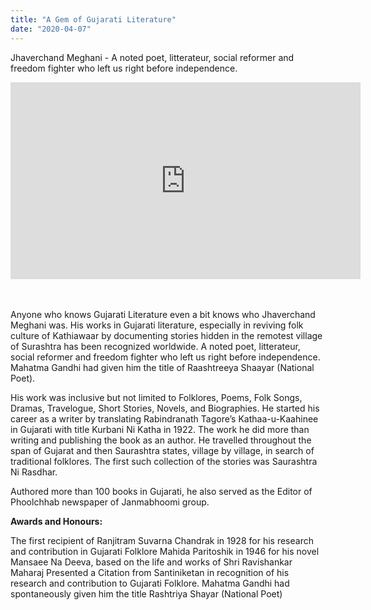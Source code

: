 ```yaml
---
title: "A Gem of Gujarati Literature"
date: "2020-04-07"
---
```


Jhaverchand Meghani - A noted poet, litterateur, social reformer and freedom fighter who left us right before independence.

<div class="video-container"><iframe width="560" height="315" src="https://www.youtube.com/embed/FVuhQ-UN-8A" frameborder="0" allow="accelerometer; autoplay; encrypted-media; gyroscope; picture-in-picture" allowfullscreen></iframe></div>
<br></br>
<p>Anyone who knows Gujarati Literature even a bit knows who Jhaverchand Meghani was. His works in Gujarati literature, especially in reviving folk culture of Kathiawaar by documenting stories hidden in the remotest village of Surashtra has been recognized worldwide. A noted poet, litterateur, social reformer and freedom fighter who left us right before independence. Mahatma Gandhi had given him the title of Raashtreeya Shaayar (National Poet).

His work was inclusive but not limited to Folklores, Poems, Folk Songs, Dramas, Travelogue, Short Stories, Novels, and Biographies. He started his career as a writer by translating Rabindranath Tagore’s Kathaa-u-Kaahinee in Gujarati with title Kurbani Ni Katha in 1922. The work he did more than writing and publishing the book as an author. He travelled throughout the span of Gujarat and then Saurashtra states, village by village, in search of traditional folklores. The first such collection of the stories was Saurashtra Ni Rasdhar.

Authored more than 100 books in Gujarati, he also served as the Editor of Phoolchhab newspaper of Janmabhoomi group.

<b>Awards and Honours:</b>

The first recipient of Ranjitram Suvarna Chandrak in 1928 for his research and contribution in Gujarati Folklore
Mahida Paritoshik in 1946 for his novel Mansaee Na Deeva, based on the life and works of Shri Ravishankar Maharaj
Presented a Citation from Santiniketan in recognition of his research and contribution to Gujarati Folklore.
Mahatma Gandhi had spontaneously given him the title Rashtriya Shayar (National Poet)

</p>
